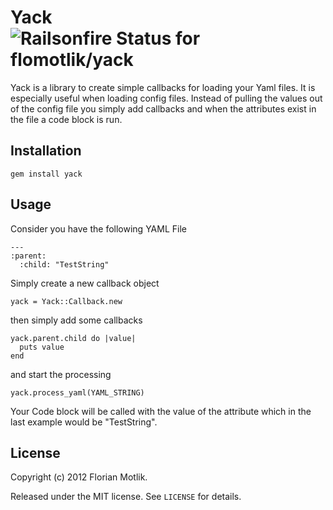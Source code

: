
Yack
![Railsonfire Status for flomotlik/yack](https://railsonfire-dev.heroku.com/projects/48d5cb30-3ba5-012f-d8f0-123139181d2d/status)
===

Yack is a library to create simple callbacks for loading your Yaml files. It is especially useful when loading config files. Instead of pulling the values out of the config file you simply add callbacks and when the attributes exist in the file a code block is run.

Installation
------------

    gem install yack

Usage
-----
Consider you have the following YAML File

    ---
    :parent:
      :child: "TestString"

Simply create a new callback object

    yack = Yack::Callback.new

then simply add some callbacks

    yack.parent.child do |value|
      puts value
    end

and start the processing

    yack.process_yaml(YAML_STRING)

Your Code block will be called with the value of the attribute which in the last example would be "TestString".

License
-------

Copyright (c) 2012 Florian Motlik.

Released under the MIT license. See `LICENSE` for details.
